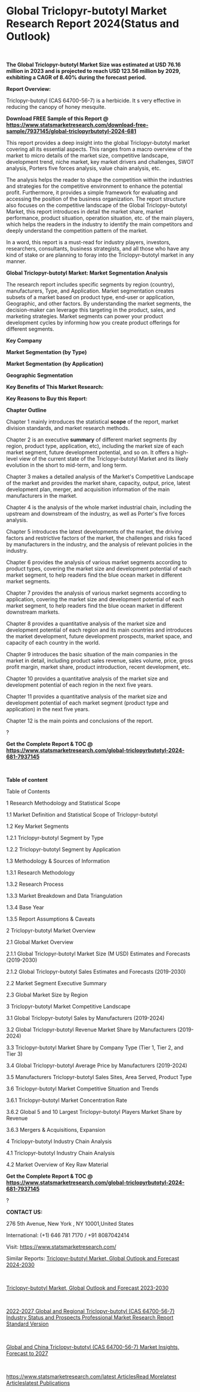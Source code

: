 <h1>Global Triclopyr-butotyl Market Research Report 2024(Status and Outlook)</h1><br/><p><strong>The Global Triclopyr-butotyl Market Size was estimated at USD 76.16 million in 2023 and is projected to reach USD 123.56 million by 2029, exhibiting a <strong>CAGR</strong> of 8.40% during the forecast period.</strong></p>
 
 
 
 <p><strong>Report Overview:</strong></p>
 
 
 
 <p>Triclopyr-butotyl (CAS 64700-56-7) is a herbicide. It s very effective in reducing the canopy of honey mesquite.</p>
 
 
 
 <p><strong>Download FREE Sample of this Report @ <a href="https://www.statsmarketresearch.com/download-free-sample/7937145/global-triclopyrbutotyl-2024-681">https://www.statsmarketresearch.com/download-free-sample/7937145/global-triclopyrbutotyl-2024-681</a></strong></p>
 
 
 
 <p>This report provides a deep insight into the global Triclopyr-butotyl market covering all its essential aspects. This ranges from a macro overview of the market to micro details of the market size, competitive landscape, development trend, niche market, key market drivers and challenges, SWOT analysis, Porters five forces analysis, value chain analysis, etc.</p>
 
 
 
 <p>The analysis helps the reader to shape the competition within the industries and strategies for the competitive environment to enhance the potential profit. Furthermore, it provides a simple framework for evaluating and accessing the position of the business organization. The report structure also focuses on the competitive landscape of the Global Triclopyr-butotyl Market, this report introduces in detail the market share, market performance, product situation, operation situation, etc. of the main players, which helps the readers in the industry to identify the main competitors and deeply understand the competition pattern of the market.</p>
 
 
 
 <p>In a word, this report is a must-read for industry players, investors, researchers, consultants, business strategists, and all those who have any kind of stake or are planning to foray into the Triclopyr-butotyl market in any manner.</p>
 
 
 
 <p><strong>Global Triclopyr-butotyl Market: Market Segmentation Analysis</strong></p>
 
 
 
 <p>The research report includes specific segments by region (country), manufacturers, Type, and Application. Market segmentation creates subsets of a market based on product type, end-user or application, Geographic, and other factors. By understanding the market segments, the decision-maker can leverage this targeting in the product, sales, and marketing strategies. Market segments can power your product development cycles by informing how you create product offerings for different segments.</p>
 
 
 
 <p><strong>Key Company</strong></p>
 
 
 
 <p><strong>Market Segmentation (by Type)</strong></p>
 
 
 
 <p><strong>Market Segmentation (<strong>by Application</strong>)</strong></p>
 
 
 
 <p><strong>Geographic Segmentation</strong></p>
 
 
 
 <p><strong>Key Benefits of This Market Research:</strong></p>
 
 
 
 <p><strong>Key <strong>Reasons to Buy</strong> this Report:</strong></p>
 
 
 
 <p><strong>Chapter Outline</strong></p>
 
 
 
 <p>Chapter 1 mainly introduces the statistical <strong>scope</strong> of the report, market division standards, and market research methods.</p>
 
 
 
 <p>Chapter 2 is an executive <strong>summary</strong> of different market segments (by region, product type, application, etc), including the market size of each market segment, future development potential, and so on. It offers a high-level view of the current state of the Triclopyr-butotyl Market and its likely evolution in the short to mid-term, and long term.</p>
 
 
 
 <p>Chapter 3 makes a detailed analysis of the Market&#39;s Competitive Landscape of the market and provides the market share, capacity, output, price, latest development plan, merger, and acquisition information of the main manufacturers in the market.</p>
 
 
 
 <p>Chapter 4 is the analysis of the whole market industrial chain, including the upstream and downstream of the industry, as well as Porter&#39;s five forces analysis.</p>
 
 
 
 <p>Chapter 5 introduces the latest developments of the market, the driving factors and restrictive factors of the market, the challenges and risks faced by manufacturers in the industry, and the analysis of relevant policies in the industry.</p>
 
 
 
 <p>Chapter 6 provides the analysis of various market segments according to product types, covering the market size and development potential of each market segment, to help readers find the blue ocean market in different market segments.</p>
 
 
 
 <p>Chapter 7 provides the analysis of various market segments according to application, covering the market size and development potential of each market segment, to help readers find the blue ocean market in different downstream markets.</p>
 
 
 
 <p>Chapter 8 provides a quantitative analysis of the market size and development potential of each region and its main countries and introduces the market development, future development prospects, market space, and capacity of each country in the world.</p>
 
 
 
 <p>Chapter 9 introduces the basic situation of the main companies in the market in detail, including product sales revenue, sales volume, price, gross profit margin, market share, product introduction, recent development, etc.</p>
 
 
 
 <p>Chapter 10 provides a quantitative analysis of the market size and development potential of each region in the next five years.</p>
 
 
 
 <p>Chapter 11 provides a quantitative analysis of the market size and development potential of each market segment (product type and application) in the next five years.</p>
 
 
 
 <p>Chapter 12 is the main points and conclusions of the report.</p>
 
 
 
 <p>? </p>
 
 
 
 <div><b>Get the Complete Report & TOC @ <a href="https://www.statsmarketresearch.com/global-triclopyrbutotyl-2024-681-7937145">https://www.statsmarketresearch.com/global-triclopyrbutotyl-2024-681-7937145</a></b></div>
 
 
 
 <p><br />
 
 <b>Table of content</b></p>
 
 
 
 <p>Table of Contents<br />
 
 1 Research Methodology and Statistical Scope<br />
 
 1.1 Market Definition and Statistical Scope of Triclopyr-butotyl<br />
 
 1.2 Key Market Segments<br />
 
 1.2.1 Triclopyr-butotyl Segment by Type<br />
 
 1.2.2 Triclopyr-butotyl Segment by Application<br />
 
 1.3 Methodology & Sources of Information<br />
 
 1.3.1 Research Methodology<br />
 
 1.3.2 Research Process<br />
 
 1.3.3 Market Breakdown and Data Triangulation<br />
 
 1.3.4 Base Year<br />
 
 1.3.5 Report Assumptions & Caveats<br />
 
 2 Triclopyr-butotyl Market Overview<br />
 
 2.1 Global Market Overview<br />
 
 2.1.1 Global Triclopyr-butotyl Market Size (M USD) Estimates and Forecasts (2019-2030)<br />
 
 2.1.2 Global Triclopyr-butotyl Sales Estimates and Forecasts (2019-2030)<br />
 
 2.2 Market Segment Executive Summary<br />
 
 2.3 Global Market Size by Region<br />
 
 3 Triclopyr-butotyl Market Competitive Landscape<br />
 
 3.1 Global Triclopyr-butotyl Sales by Manufacturers (2019-2024)<br />
 
 3.2 Global Triclopyr-butotyl Revenue Market Share by Manufacturers (2019-2024)<br />
 
 3.3 Triclopyr-butotyl Market Share by Company Type (Tier 1, Tier 2, and Tier 3)<br />
 
 3.4 Global Triclopyr-butotyl Average Price by Manufacturers (2019-2024)<br />
 
 3.5 Manufacturers Triclopyr-butotyl Sales Sites, Area Served, Product Type<br />
 
 3.6 Triclopyr-butotyl Market Competitive Situation and Trends<br />
 
 3.6.1 Triclopyr-butotyl Market Concentration Rate<br />
 
 3.6.2 Global 5 and 10 Largest Triclopyr-butotyl Players Market Share by Revenue<br />
 
 3.6.3 Mergers & Acquisitions, Expansion<br />
 
 4 Triclopyr-butotyl Industry Chain Analysis<br />
 
 4.1 Triclopyr-butotyl Industry Chain Analysis<br />
 
 4.2 Market Overview of Key Raw Material</p>
 
 
 
 <div><b>Get the Complete Report & TOC @ <a href="https://www.statsmarketresearch.com/global-triclopyrbutotyl-2024-681-7937145">https://www.statsmarketresearch.com/global-triclopyrbutotyl-2024-681-7937145</a></b></div>
 
 
 
 <p>? </p>
 
 
 
 <p><b>CONTACT US:</b><br />
 
 276 5th Avenue, New York , NY 10001,United States<br />
 
 International: (+1) 646 781 7170 / +91 8087042414<br />
 
 Visit: <a href="https://www.statsmarketresearch.com/">https://www.statsmarketresearch.com/</a><br />
 
 Similar Reports: <a href="https://www.statsmarketresearch.com/global-triclopyrbutotyl-2024-681-7937145">Triclopyr-butotyl Market, Global Outlook and Forecast 2024-2030</a><br />
 
 <br />
 
 <a href="https://www.statsmarketresearch.com/global-triclopyrbutotyl-2024-681-7937145">Triclopyr-butotyl Market, Global Outlook and Forecast 2023-2030</a><br />
 
 <br />
 
 <a href="https://www.statsmarketresearch.com/global-triclopyrbutotyl-2024-681-7937145">2022-2027 Global and Regional Triclopyr-butotyl (CAS 64700-56-7) Industry Status and Prospects Professional Market Research Report Standard Version</a><br />
 
 <br />
 
 <a href="https://www.statsmarketresearch.com/global-triclopyrbutotyl-2024-681-7937145">Global and China Triclopyr-butotyl (CAS 64700-56-7) Market Insights, Forecast to 2027</a><br />
 
 <br />
 
 <a href="https://gyeongbokgung.com">https://www.statsmarketresearch.com/</a><a href="https://hallyeomaritime.com">latest Articles</a><a href="https://jingwansa.com">Read More</a><a href="https://nguoiviet.jp/">latest Articles</a><a href="https://www.intelmarketresearch.com/">latest Publications</a></p>